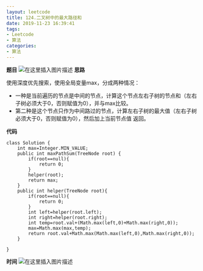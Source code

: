 ```yaml
---
layout: leetcode
title: 124.二叉树中的最大路径和
date: 2019-11-23 16:39:41
tags:
- Leetcode
- 算法
categories:
- 算法
---
```

**题目**
![在这里插入图片描述](https://img-blog.csdnimg.cn/20191123164659789.png?x-oss-process=image/watermark,type_ZmFuZ3poZW5naGVpdGk,shadow_10,text_aHR0cHM6Ly9ibG9nLmNzZG4ubmV0L3dlaXhpbl80NDEyODUxMQ==,size_16,color_FFFFFF,t_70)
**思路**

使用深度优先搜索，使用全局变量max，分成两种情况：

 - 一种是当前遍历的节点是中间的节点，计算这个节点左右子树的节点和（左右子树必须大于0，否则赋值为0），并与max比较。
- 第二种是这个节点只作为中间路过的节点，计算左右子树的最大值（左右子树必须大于0，否则赋值为0），然后加上当前节点值 返回。

**代码**

```
class Solution {
    int max=Integer.MIN_VALUE;
    public int maxPathSum(TreeNode root) {
        if(root==null){
            return 0;
        }
        helper(root);
        return max;
    }
    public int helper(TreeNode root){
        if(root==null){
            return 0;
        }
        int left=helper(root.left);
        int right=helper(root.right);
        int temp=root.val+(Math.max(left,0)+Math.max(right,0));
        max=Math.max(max,temp);
        return root.val+Math.max(Math.max(left,0),Math.max(right,0));
    }
    
}
```
**时间**
![在这里插入图片描述](https://img-blog.csdnimg.cn/20191123165101103.png?x-oss-process=image/watermark,type_ZmFuZ3poZW5naGVpdGk,shadow_10,text_aHR0cHM6Ly9ibG9nLmNzZG4ubmV0L3dlaXhpbl80NDEyODUxMQ==,size_16,color_FFFFFF,t_70)